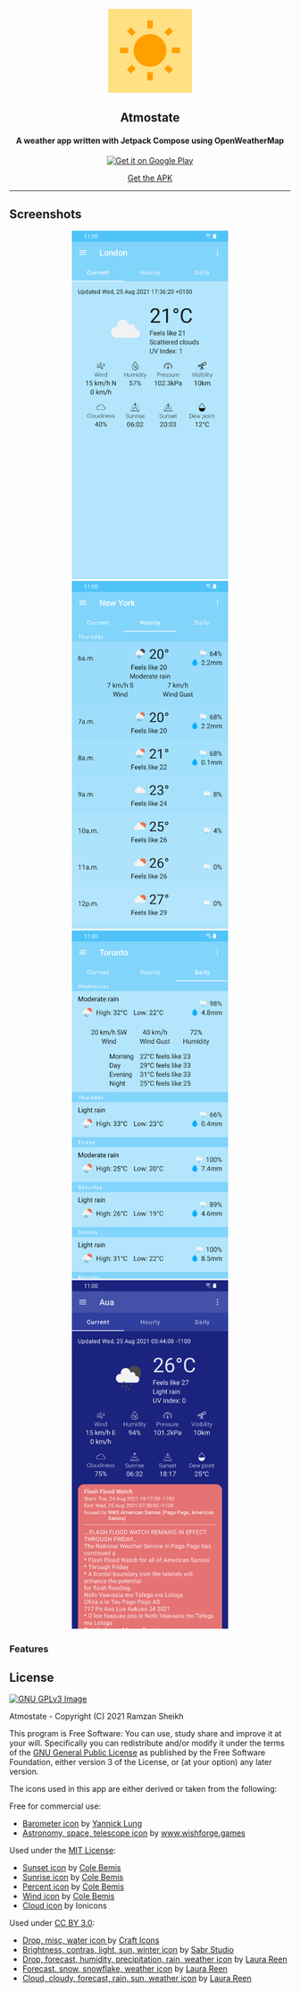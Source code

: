 <p align="center"><img src="https://github.com/ramzan/Atmostate/blob/master/fastlane/metadata/android/en-US/images/icon.png?raw=true" width="150"></p> 
<h2 align="center"><b>Atmostate</b></h2>
<h4 align="center">A weather app written with Jetpack Compose using OpenWeatherMap</h4>
<p align="center">
<a href="https://play.google.com/store/apps/details?id=ca.ramzan.atmostate">
  <img src="https://play.google.com/intl/en_us/badges/images/generic/en_badge_web_generic.png"
       alt="Get it on Google Play"
       height="100">
</a>
</p> 
<p align="center">
<a href="https://github.com/ramzan/atmostate/releases/" alt="GitHub release">Get the APK</a>
</p> 
<hr>


## Screenshots
<div align="center">
  <img src="fastlane/metadata/android/en-US/images/phoneScreenshots/1.png" width=280>
  <img src="fastlane/metadata/android/en-US/images/phoneScreenshots/2.png" width=280>
  <img src="fastlane/metadata/android/en-US/images/phoneScreenshots/3.png" width=280>
  <img src="fastlane/metadata/android/en-US/images/phoneScreenshots/4.png" width=280>
</div>


### Features

<!-- <b>Feature</b>: Description. -->

## License
[![GNU GPLv3 Image](https://www.gnu.org/graphics/gplv3-127x51.png)](http://www.gnu.org/licenses/gpl-3.0.en.html)  

Atmostate - Copyright (C) 2021  Ramzan Sheikh

This program is Free Software: You can use, study share and improve it at your
will. Specifically you can redistribute and/or modify it under the terms of the
[GNU General Public License](https://www.gnu.org/licenses/gpl.html) as
published by the Free Software Foundation, either version 3 of the License, or
(at your option) any later version.

The icons used in this app are either derived or taken from the following:  

Free for commercial use:
- [Barometer icon](https://www.iconfinder.com/icons/315815/barometer_icon) by [Yannick Lung](https://www.iconfinder.com/yanlu)
- [Astronomy, space, telescope icon](https://www.iconfinder.com/icons/6622938/astronomy_space_telescope_icon) by [www.wishforge.games ](https://www.iconfinder.com/bitfreak86)

Used under the [MIT License](https://mit-license.org/):
- [Sunset icon](https://www.iconfinder.com/icons/2561397/sunset_icon) by [Cole Bemis](https://www.iconfinder.com/colebemis)
- [Sunrise icon](https://www.iconfinder.com/icons/2561396/sunrise_icon) by [Cole Bemis](https://www.iconfinder.com/colebemis)
- [Percent icon](https://www.iconfinder.com/icons/2561368/percent_icon) by [Cole Bemis](https://www.iconfinder.com/colebemis)
- [Wind icon](https://www.iconfinder.com/icons/2561504/wind_icon) by [Cole Bemis](https://www.iconfinder.com/colebemis)
- [Cloud icon](https://www.iconfinder.com/icons/211721/cloud_icon) by Ionicons

Used under [CC BY 3.0](https://creativecommons.org/licenses/by/3.0/):
- [Drop, misc, water icon ](https://www.iconfinder.com/icons/1276839/drop_misc_water_icon) by [Craft Icons ](https://www.iconfinder.com/aathis)
- [Brightness, contras, light, sun, winter icon](https://www.iconfinder.com/icons/4831002/brightness_contras_light_sun_winter_icon) by [Sabr Studio](https://www.iconfinder.com/perpixel)
- [Drop, forecast, humidity, precipitation, rain, weather icon](https://www.iconfinder.com/icons/2682839/drop_forecast_humidity_precipitation_rain_weather_icon) by [Laura Reen](https://www.iconfinder.com/laurareen)
- [Forecast, snow, snowflake, weather icon](https://www.iconfinder.com/icons/2682823/forecast_snow_snowflake_weather_icon) by [Laura Reen](https://www.iconfinder.com/laurareen)
- [Cloud, cloudy, forecast, rain, sun, weather icon](https://www.iconfinder.com/icons/2682845/cloud_cloudy_forecast_rain_sun_weather_icon) by [Laura Reen](https://www.iconfinder.com/laurareen)
